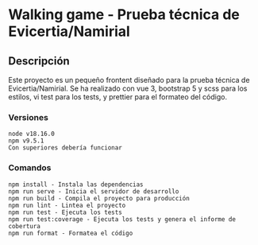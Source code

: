 # Walking game - Prueba técnica de Evicertia/Namirial

## Descripción

Este proyecto es un pequeño frontent diseñado para la prueba técnica de Evicertia/Namirial.
Se ha realizado con vue 3, bootstrap 5 y scss para los estilos, vi test para los tests, y prettier para el formateo del código.

### Versiones

```
node v18.16.0
npm v9.5.1
Con superiores debería funcionar
```

### Comandos

```
npm install - Instala las dependencias
npm run serve - Inicia el servidor de desarrollo
npm run build - Compila el proyecto para producción
npm run lint - Lintea el proyecto
npm run test - Ejecuta los tests
npm run test:coverage - Ejecuta los tests y genera el informe de cobertura
npm run format - Formatea el código
```
